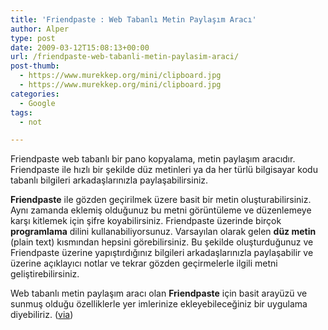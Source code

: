 ```yaml
---
title: 'Friendpaste : Web Tabanlı Metin Paylaşım Aracı'
author: Alper
type: post
date: 2009-03-12T15:08:13+00:00
url: /friendpaste-web-tabanli-metin-paylasim-araci/
post-thumb:
  - https://www.murekkep.org/mini/clipboard.jpg
  - https://www.murekkep.org/mini/clipboard.jpg
categories:
  - Google
tags:
  - not

---
```

Friendpaste web tabanlı bir pano kopyalama, metin paylaşım aracıdır. Friendpaste ile hızlı bir şekilde düz metinleri ya da her türlü bilgisayar kodu tabanlı bilgileri arkadaşlarınızla paylaşabilirsiniz. 

**Friendpaste** ile gözden geçirilmek üzere basit bir metin oluşturabilirsiniz. Aynı zamanda eklemiş olduğunuz bu metni görüntüleme ve düzenlemeye karşı kitlemek için şifre koyabilirsiniz. Friendpaste üzerinde birçok **programlama** dilini kullanabiliyorsunuz. Varsayılan olarak gelen **düz metin** (plain text) kısmından hepsini görebilirsiniz. Bu şekilde oluşturduğunuz ve Friendpaste üzerine yapıştırdığınız bilgileri arkadaşlarınızla paylaşabilir ve üzerine açıklayıcı notlar ve tekrar gözden geçirmelerle ilgili metni geliştirebilirsiniz. 

Web tabanlı metin paylaşım aracı olan **Friendpaste** için basit arayüzü ve sunmuş olduğu özelliklerle yer imlerinize ekleyebileceğiniz bir uygulama diyebiliriz. ([via][1])

 [1]: http://lifehacker.com/5168531/friendpaste-is-a-code+friendly-text-sharing-tool
